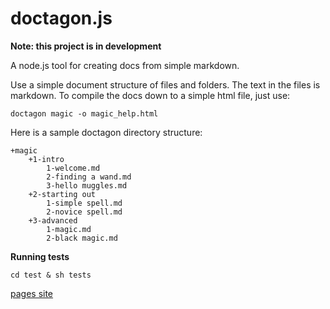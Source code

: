 doctagon.js
===========

**Note: this project is in development**

A node.js tool for creating docs from simple markdown.


Use a simple document structure of files and folders. The text in the files is markdown. To compile the docs down to a simple html file, just use:

    doctagon magic -o magic_help.html

Here is a sample doctagon directory structure:

    +magic
        +1-intro
            1-welcome.md
            2-finding a wand.md
            3-hello muggles.md
        +2-starting out
            1-simple spell.md
            2-novice spell.md
        +3-advanced
            1-magic.md
            2-black magic.md
    
**Running tests**

    cd test & sh tests

[pages site](http://morganherlocker.github.io/doctagon.js)